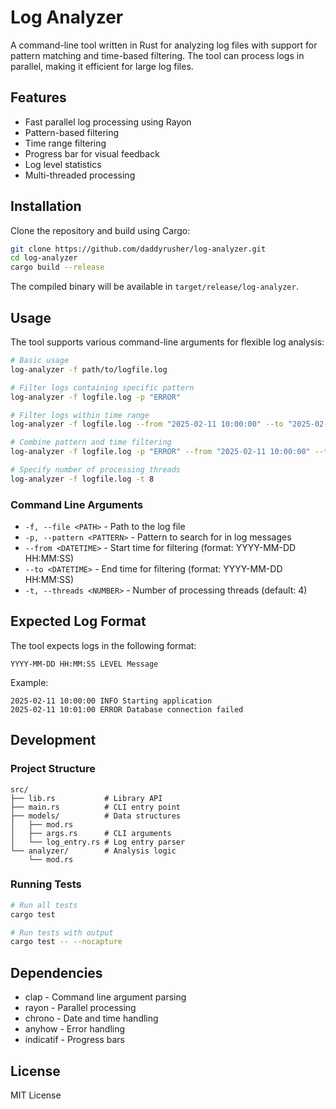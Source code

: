 # Log Analyzer

A command-line tool written in Rust for analyzing log files with support for pattern matching and time-based filtering. The tool can process logs in parallel, making it efficient for large log files.

## Features

- Fast parallel log processing using Rayon
- Pattern-based filtering
- Time range filtering
- Progress bar for visual feedback
- Log level statistics
- Multi-threaded processing

## Installation

Clone the repository and build using Cargo:

```bash
git clone https://github.com/daddyrusher/log-analyzer.git
cd log-analyzer
cargo build --release
```

The compiled binary will be available in `target/release/log-analyzer`.

## Usage

The tool supports various command-line arguments for flexible log analysis:

```bash
# Basic usage
log-analyzer -f path/to/logfile.log

# Filter logs containing specific pattern
log-analyzer -f logfile.log -p "ERROR"

# Filter logs within time range
log-analyzer -f logfile.log --from "2025-02-11 10:00:00" --to "2025-02-11 11:00:00"

# Combine pattern and time filtering
log-analyzer -f logfile.log -p "ERROR" --from "2025-02-11 10:00:00" --to "2025-02-11 11:00:00"

# Specify number of processing threads
log-analyzer -f logfile.log -t 8
```

### Command Line Arguments

- `-f, --file <PATH>` - Path to the log file
- `-p, --pattern <PATTERN>` - Pattern to search for in log messages
- `--from <DATETIME>` - Start time for filtering (format: YYYY-MM-DD HH:MM:SS)
- `--to <DATETIME>` - End time for filtering (format: YYYY-MM-DD HH:MM:SS)
- `-t, --threads <NUMBER>` - Number of processing threads (default: 4)

## Expected Log Format

The tool expects logs in the following format:
```
YYYY-MM-DD HH:MM:SS LEVEL Message
```

Example:
```
2025-02-11 10:00:00 INFO Starting application
2025-02-11 10:01:00 ERROR Database connection failed
```

## Development

### Project Structure

```
src/
├── lib.rs           # Library API
├── main.rs          # CLI entry point
├── models/          # Data structures
│   ├── mod.rs
│   ├── args.rs      # CLI arguments
│   └── log_entry.rs # Log entry parser
└── analyzer/        # Analysis logic
    └── mod.rs
```

### Running Tests

```bash
# Run all tests
cargo test

# Run tests with output
cargo test -- --nocapture
```

## Dependencies

- clap - Command line argument parsing
- rayon - Parallel processing
- chrono - Date and time handling
- anyhow - Error handling
- indicatif - Progress bars

## License

MIT License
